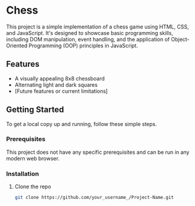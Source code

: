 # Chess

This project is a simple implementation of a chess game using HTML, CSS, and JavaScript. It's designed to showcase basic programming skills, including DOM manipulation, event handling, and the application of Object-Oriented Programming (OOP) principles in JavaScript.

## Features

- A visually appealing 8x8 chessboard
- Alternating light and dark squares
- [Future features or current limitations]

## Getting Started

To get a local copy up and running, follow these simple steps.

### Prerequisites

This project does not have any specific prerequisites and can be run in any modern web browser.

### Installation

1. Clone the repo
   ```sh
   git clone https://github.com/your_username_/Project-Name.git

